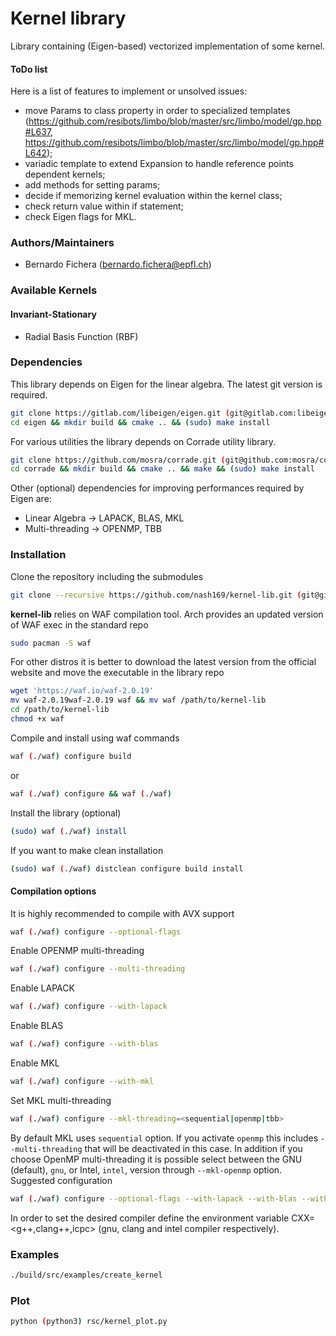 # Kernel library
Library containing (Eigen-based) vectorized implementation of some kernel.

#### ToDo list
Here is a list of features to implement or unsolved issues:
- move Params to class property in order to specialized templates (https://github.com/resibots/limbo/blob/master/src/limbo/model/gp.hpp#L637, https://github.com/resibots/limbo/blob/master/src/limbo/model/gp.hpp#L642);
- variadic template to extend Expansion to handle reference points dependent kernels;
- add methods for setting params;
- decide if memorizing kernel evaluation within the kernel class;
- check return value within if statement;
- check Eigen flags for MKL.

### Authors/Maintainers

- Bernardo Fichera (bernardo.fichera@epfl.ch)

### Available Kernels

#### Invariant-Stationary
- Radial Basis Function (RBF)

### Dependencies
This library depends on Eigen for the linear algebra. The latest git version is required.
```sh
git clone https://gitlab.com/libeigen/eigen.git (git@gitlab.com:libeigen/eigen.git)
cd eigen && mkdir build && cmake .. && (sudo) make install
```
For various utilities the library depends on Corrade utility library.
```sh
git clone https://github.com/mosra/corrade.git (git@github.com:mosra/corrade.git)
cd corrade && mkdir build && cmake .. && make && (sudo) make install
```
Other (optional) dependencies for improving performances required by Eigen are:
- Linear Algebra -> LAPACK, BLAS, MKL
- Multi-threading -> OPENMP, TBB

### Installation
Clone the repository including the submodules
```sh
git clone --recursive https://github.com/nash169/kernel-lib.git (git@github.com:nash169/kernel-lib.git)
```
**kernel-lib** relies on WAF compilation tool.
Arch provides an updated version of WAF exec in the standard repo
```sh
sudo pacman -S waf
```
For other distros it is better to download the latest version from the official website and move the executable in the library repo
```sh
wget 'https://waf.io/waf-2.0.19'
mv waf-2.0.19waf-2.0.19 waf && mv waf /path/to/kernel-lib
cd /path/to/kernel-lib
chmod +x waf
```
Compile and install using waf commands
```sh
waf (./waf) configure build
```
or
```sh
waf (./waf) configure && waf (./waf)
```
Install the library (optional)
```sh
(sudo) waf (./waf) install
```
If you want to make clean installation
```sh
(sudo) waf (./waf) distclean configure build install
```

#### Compilation options
It is highly recommended to compile with AVX support
```sh
waf (./waf) configure --optional-flags
```
Enable OPENMP multi-threading
```sh
waf (./waf) configure --multi-threading
```
Enable LAPACK
```sh
waf (./waf) configure --with-lapack
```
Enable BLAS
```sh
waf (./waf) configure --with-blas
```
Enable MKL
```sh
waf (./waf) configure --with-mkl
```
Set MKL multi-threading
```sh
waf (./waf) configure --mkl-threading=<sequential|openmp|tbb>
```
By default MKL uses `sequential` option. If you activate `openmp` this includes `--multi-threading` that will be deactivated in this case. In addition if you choose OpenMP multi-threading it is possible select between the GNU (default), `gnu`, or Intel, `intel`, version through `--mkl-openmp` option. 
Suggested configuration
```sh
waf (./waf) configure --optional-flags --with-lapack --with-blas --with-mkl --mkl-threading=tbb
```
In order to set the desired compiler define the environment variable CXX=<g++,clang++,icpc> (gnu, clang and intel compiler respectively).

### Examples
```sh
./build/src/examples/create_kernel
```

### Plot
```sh
python (python3) rsc/kernel_plot.py
```